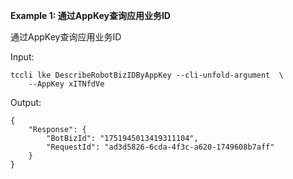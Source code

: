 **Example 1: 通过AppKey查询应用业务ID**

通过AppKey查询应用业务ID

Input: 

```
tccli lke DescribeRobotBizIDByAppKey --cli-unfold-argument  \
    --AppKey xITNfdVe
```

Output: 
```
{
    "Response": {
        "BotBizId": "1751945013419311104",
        "RequestId": "ad3d5826-6cda-4f3c-a620-1749608b7aff"
    }
}
```

